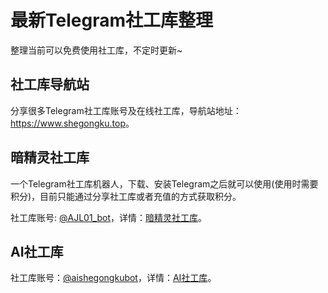 # 最新Telegram社工库整理

整理当前可以免费使用社工库，不定时更新~

## 社工库导航站

分享很多Telegram社工库账号及在线社工库，导航站地址： <a href="https://www.shegongku.top" target="_blank">https://www.shegongku.top</a>。

## 暗精灵社工库

一个Telegram社工库机器人，下载、安装Telegram之后就可以使用(使用时需要积分)，目前只能通过分享社工库或者充值的方式获取积分。


社工库账号: <a href="https://www.shegongku.top/1.html" target="_blank">@AJL01_bot</a>，详情：<a href="https://www.fooliji.com/5350.html" target="_blank">暗精灵社工库</a>。


## AI社工库

社工库账号：<a href="https://www.shegongku.top/1.html" target="_blank">@aishegongkubot</a>，详情：<a href="https://www.fooliji.com/5351.html" target="_blank">AI社工库</a>。